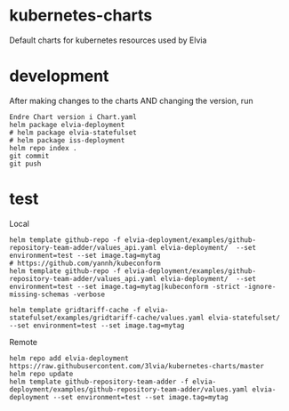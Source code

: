 # kubernetes-charts
Default charts for kubernetes resources used by Elvia

# development

After making changes to the charts AND changing the version, run
```
Endre Chart version i Chart.yaml
helm package elvia-deployment
# helm package elvia-statefulset
# helm package iss-deployment
helm repo index .
git commit
git push
```

# test

Local
```
helm template github-repo -f elvia-deployment/examples/github-repository-team-adder/values_api.yaml elvia-deployment/  --set environment=test --set image.tag=mytag
# https://github.com/yannh/kubeconform
helm template github-repo -f elvia-deployment/examples/github-repository-team-adder/values_api.yaml elvia-deployment/  --set environment=test --set image.tag=mytag|kubeconform -strict -ignore-missing-schemas -verbose

helm template gridtariff-cache -f elvia-statefulset/examples/gridtariff-cache/values.yaml elvia-statefulset/  --set environment=test --set image.tag=mytag
```

Remote
```
helm repo add elvia-deployment https://raw.githubusercontent.com/3lvia/kubernetes-charts/master
helm repo update
helm template github-repository-team-adder -f elvia-deployment/examples/github-repository-team-adder/values.yaml elvia-deployment --set environment=test --set image.tag=mytag
```
